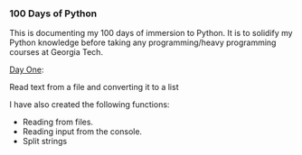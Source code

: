 ### 100 Days of Python

This is documenting my 100 days of immersion to Python. It is to solidify my Python knowledge before taking any programming/heavy programming courses at Georgia Tech.

[Day One](https://github.com/ivymorenomt/100daysofPython/blob/master/dayone.py): 

Read text from a file and converting it to a list

I have also created the following functions:
* Reading from files.
* Reading input from the console.
* Split strings
